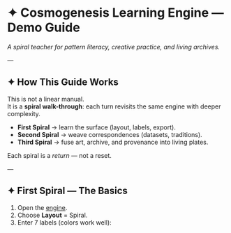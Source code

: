 # ✦ Cosmogenesis Learning Engine — Demo Guide

*A spiral teacher for pattern literacy, creative practice, and living archives.*

—

## ✦ How This Guide Works
This is not a linear manual.  
It is a **spiral walk-through**: each turn revisits the same engine with deeper complexity.  

- **First Spiral** → learn the surface (layout, labels, export).  
- **Second Spiral** → weave correspondences (datasets, traditions).  
- **Third Spiral** → fuse art, archive, and provenance into living plates.  

Each spiral is a *return* — not a reset.

—

## ✦ First Spiral — The Basics
1. Open the [engine](../index.html).  
2. Choose **Layout** = Spiral.  
3. Enter 7 labels (colors work well):  